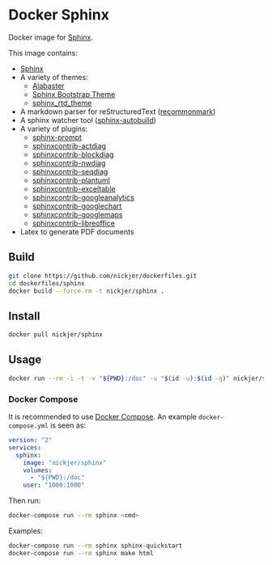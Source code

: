 # Docker Sphinx

Docker image for [Sphinx](http://www.sphinx-doc.org/en/stable/).

This image contains:

- [Sphinx](http://www.sphinx-doc.org/en/stable/)
- A variety of themes:
  - [Alabaster](http://alabaster.readthedocs.io/en/latest/)
  - [Sphinx Bootstrap Theme](http://ryan-roemer.github.io/sphinx-bootstrap-theme/README.html)
  - [sphinx_rtd_theme](https://github.com/rtfd/sphinx_rtd_theme)
- A markdown parser for reStructuredText ([recommonmark](https://github.com/rtfd/recommonmark))
- A sphinx watcher tool ([sphinx-autobuild](https://github.com/rtfd/recommonmark))
- A variety of plugins:
  - [sphinx-prompt](https://github.com/sbrunner/sphinx-prompt)
  - [sphinxcontrib-actdiag](https://pypi.python.org/pypi/sphinxcontrib-actdiag)
  - [sphinxcontrib-blockdiag](https://pypi.python.org/pypi/sphinxcontrib-blockdiag)
  - [sphinxcontrib-nwdiag](https://pypi.python.org/pypi/sphinxcontrib-nwdiag)
  - [sphinxcontrib-seqdiag](https://pypi.python.org/pypi/sphinxcontrib-seqdiag)
  - [sphinxcontrib-plantuml](https://pypi.python.org/pypi/sphinxcontrib-plantuml)
  - [sphinxcontrib-exceltable](https://pypi.python.org/pypi/sphinxcontrib-exceltable)
  - [sphinxcontrib-googleanalytics](https://pypi.python.org/pypi/sphinxcontrib-googleanalytics)
  - [sphinxcontrib-googlechart](https://pypi.python.org/pypi/sphinxcontrib-googlechart)
  - [sphinxcontrib-googlemaps](https://pypi.python.org/pypi/sphinxcontrib-googlemaps)
  - [sphinxcontrib-libreoffice](https://pypi.python.org/pypi/sphinxcontrib-libreoffice)
- Latex to generate PDF documents

## Build

```sh
git clone https://github.com/nickjer/dockerfiles.git
cd dockerfiles/sphinx
docker build --force-rm -t nickjer/sphinx .
```

## Install

```sh
docker pull nickjer/sphinx
```

## Usage

```sh
docker run --rm -i -t -v "${PWD}:/doc" -u "$(id -u):$(id -g)" nickjer/sphinx <cmd>
```

### Docker Compose

It is recommended to use [Docker Compose](https://docs.docker.com/compose/). An
example `docker-compose.yml` is seen as:

```yaml
version: "2"
services:
  sphinx:
    image: "nickjer/sphinx"
    volumes:
      - "${PWD}:/doc"
    user: "1000:1000"
```

Then run:

```sh
docker-compose run --rm sphinx <cmd>
```

Examples:

```sh
docker-compose run --rm sphinx sphinx-quickstart
docker-compose run --rm sphinx make html
```
